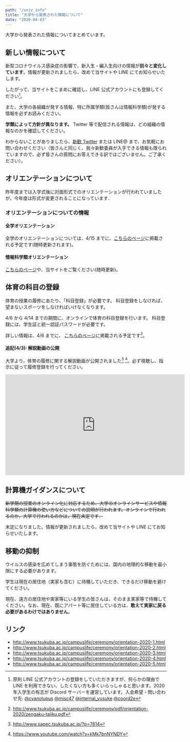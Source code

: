 ```yaml
---
path: "/univ_info"
title: "大学から発表された情報について"
date: "2020-04-03"
---
```


大学から発表された情報についてまとめています。

## 新しい情報について

新型コロナウイルス感染症の影響で、新入生・編入生向けの情報が**刻々と変化しています**。情報が更新されましたら、改めて当サイトや LINE にてお知らせいたします。

したがって、当サイトをこまめに確認し、LINE 公式アカウントにも登録してください[^1]。

[^1]: 原則 LINE 公式アカウントの登録をしていただきますが、何らかの理由で LINE を利用できない、したくない方も多くいらっしゃると思います。2020 年入学生の有志が Discord サーバーを運営しています。入会希望・問い合わせ先: [@cyanolupus](https://twitter.com/cyanolupus/) [@misc47](https://twitter.com/misc47/) [@internal_yusuke](https://twitter.com/internal_yusuke/) [@coord2e](https://twitter.com/coord2e/)

また、大学の各組織が発する情報、特に所属学類(皆さんは情報科学類)が発する情報を必ずお読みください。

**学類によって方針が異なります。** Twitter 等で配信される情報は、どの組織の情報なのかを確認してください。

わからないことがありましたら、[新歓 Twitter](https://twitter.com/2020coins) または LINE@ まで、お気軽にお問い合わせください（皆さんと同じく、我々新歓委員が入手できる情報も限られていますので、必ず皆さんの質問にお答えできる訳ではございません。ご了承ください）。

## オリエンテーションについて

昨年度までは入学式後に対面形式でのオリエンテーションが行われていましたが，今年度は形式が変更されることになっています．

### オリエンテーションについての情報

#### 全学オリエンテーション

全学のオリエンテーションについては、4/15 までに、[こちらのページ](http://www.tsukuba.ac.jp/campuslife/ceremony/orientation-2020-4.html)に掲載される予定です(随時更新されます)。

#### 情報科学類オリエンテーション

[こちらのページ](https://www.coins.tsukuba.ac.jp/enrolled_student/freshman2020)や、当サイトをご覧ください(随時更新)。

## 体育の科目の登録

体育の授業の履修にあたり、「科目登録」が必要です。
科目登録をしなければ、望まないスポーツをしなければいけなくなります。

4/6 から 4/14 までの期間に、オンラインで体育の科目登録を行います。
科目登録には、学生証と統一認証パスワードが必要です。

詳しい情報は、4/6 までに、 [こちらのページ](http://www.tsukuba.ac.jp/campuslife/ceremony/orientation-2020-4.html)に掲載される予定です[^2]。

#### 追記(4/3): 解説動画の公開

大学より，体育の履修に関する解説動画が公開されました[^3] [^4]。必ず視聴し、指示に従って履修登録を行ってください。

<iframe width="560" height="315" src="https://www.youtube.com/embed/kMk7bnNYNDY" frameborder="0" allow="accelerometer; autoplay; encrypted-media; gyroscope; picture-in-picture" allowfullscreen class="youtube"></iframe>

[^2]: http://www.tsukuba.ac.jp/campuslife/ceremony/pdf/orientation-2020/zengaku-taiiku.pdf
[^3]: http://www.sapec.tsukuba.ac.jp/?p=7814
[^4]: https://www.youtube.com/watch?v=kMk7bnNYNDY

## 計算機ガイダンスについて

~~新学期の授業のオンライン化に対応するため、大学のオンラインサービスや情報科学類の計算機の使い方などについての説明が行われます。オンラインで行われるのか，大学で行われるのかは，現在未定です．~~

未定になりました。情報が更新されましたら，改めて当サイトや LINE にてお知らせいたします。

## 移動の抑制

ウイルスの感染を広めてしまう事態を防ぐためには、国内の地理的な移動を最小限にする必要があります。

学生は現在の居住地（実家も含む）に待機していただき、できるだけ移動を避けてください。

現在、遠方の居住地や実家等にいる学生の皆さんは、そのまま実家等で待機してください。なお、現在、既にアパート等に居住している方は、**敢えて実家に戻る必要があるわけではありません**。

## リンク

- http://www.tsukuba.ac.jp/campuslife/ceremony/orientation-2020-1.html
- http://www.tsukuba.ac.jp/campuslife/ceremony/orientation-2020-2.html
- http://www.tsukuba.ac.jp/campuslife/ceremony/orientation-2020-3.html
- http://www.tsukuba.ac.jp/campuslife/ceremony/orientation-2020-4.html
- http://www.tsukuba.ac.jp/campuslife/ceremony/orientation-2020-5.html
